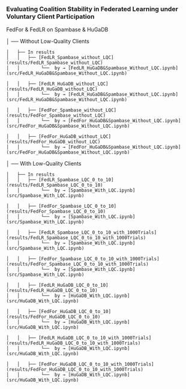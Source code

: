 ### Evaluating Coalition Stability in Federated Learning under Voluntary Client Participation


FedFor & FedLR on Spambase & HuGaDB

│
── Without Low-Quality Clients

    │   ├── In results
    │   │   ├── [FedLR_Spambase_without_LQC](results/FedLR_Spambase_without_LQC)  
    │   │        └──  by → [FedLR_HuGaDB&Spambase_Without_LQC.ipynb](src/FedLR_HuGaDB&Spambase_Without_LQC.ipynb)  
    
    │   │   ├── [FedLR_HuGaDB_without_LQC](results/FedLR_HuGaDB_without_LQC)  
    │   │        └──  by → [FedLR_HuGaDB&Spambase_Without_LQC.ipynb](src/FedLR_HuGaDB&Spambase_Without_LQC.ipynb)  
    
    │   │   ├── [FedFor_Spambase_without_LQC](results/FedFor_Spambase_without_LQC)  
    │   │        └──  by → [FedFor_HuGaDB&Spambase_Without_LQC.ipynb](src/FedFor_HuGaDB&Spambase_Without_LQC.ipynb)  
    
    │   │   ├── [FedFor_HuGaDB_without_LQC](results/FedFor_HuGaDB_without_LQC)  
    │   │        └──  by → [FedFor_HuGaDB&Spambase_Without_LQC.ipynb](src/FedFor_HuGaDB&Spambase_Without_LQC.ipynb)  


│
── With Low-Quality Clients

    │   ├── In results
    │   │   ├── [FedLR_Spambase_LQC_0_to_10](results/FedLR_Spambase_LQC_0_to_10)  
    │   │        └──  by → [Spambase_With_LQC.ipynb](src/Spambase_With_LQC.ipynb)  
    
    │   │   ├── [FedFor_Spambase_LQC_0_to_10](results/FedFor_Spambase_LQC_0_to_10)  
    │   │        └──  by → [Spambase_With_LQC.ipynb](src/Spambase_With_LQC.ipynb)  
    
    │   │   ├── [FedLR_Spambase_LQC_0_to_10_with_1000Trials](results/FedLR_Spambase_LQC_0_to_10_with_1000Trials)  
    │   │        └──  by → [Spambase_With_LQC.ipynb](src/Spambase_With_LQC.ipynb)  
    
    │   │   ├── [FedFor_Spambase_LQC_0_to_10_with_1000Trials](results/FedFor_Spambase_LQC_0_to_10_with_1000Trials)  
    │   │        └──  by → [Spambase_With_LQC.ipynb](src/Spambase_With_LQC.ipynb)  
    
    │   │   ├── [FedLR_HuGaDB_LQC_0_to_10](results/FedLR_HuGaDB_LQC_0_to_10)  
    │   │        └──  by → [HuGaDB_With_LQC.ipynb](src/HuGaDB_With_LQC.ipynb)  
    
    │   │   ├── [FedFor_HuGaDB_LQC_0_to_10](results/FedFor_HuGaDB_LQC_0_to_10)  
    │   │        └──  by → [HuGaDB_With_LQC.ipynb](src/HuGaDB_With_LQC.ipynb)  
    
    │   │   ├── [FedLR_HuGaDB_LQC_0_to_10_with_1000Trials](results/FedLR_HuGaDB_LQC_0_to_10_with_1000Trials)  
    │   │        └──  by → [HuGaDB_With_LQC.ipynb](src/HuGaDB_With_LQC.ipynb)  
    
    │   │   ├── [FedFor_HuGaDB_LQC_0_to_10_with_1000Trials](results/FedFor_HuGaDB_LQC_0_to_10_with_1000Trials)  
    │   │        └──  by → [HuGaDB_With_LQC.ipynb](src/HuGaDB_With_LQC.ipynb)  

